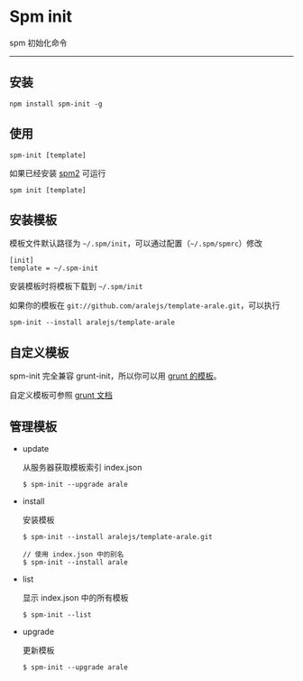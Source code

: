 # Spm init

spm 初始化命令

---

## 安装

```
npm install spm-init -g
```

## 使用

```
spm-init [template]
```

如果已经安装 [spm2](https://github.com/spmjs/spm2) 可运行

```
spm init [template]
```

## 安装模板

模板文件默认路径为 `~/.spm/init`，可以通过配置（`~/.spm/spmrc`）修改

```
[init]
template = ~/.spm-init
```

安装模板时将模板下载到 `~/.spm/init`

如果你的模板在 `git://github.com/aralejs/template-arale.git`，可以执行

```
spm-init --install aralejs/template-arale
```


## 自定义模板

spm-init 完全兼容 grunt-init，所以你可以用 [grunt 的模板](http://gruntjs.com/project-scaffolding#installing-templates)。

自定义模板可参照 [grunt 文档](http://gruntjs.com/project-scaffolding#custom-templates)

## 管理模板

- update

  从服务器获取模板索引 index.json

  ```
  $ spm-init --upgrade arale
  ```
  
- install

  安装模板
  
  ```
  $ spm-init --install aralejs/template-arale.git

  // 使用 index.json 中的别名
  $ spm-init --install arale
  ```
  
- list

  显示 index.json 中的所有模板
  
  ```
  $ spm-init --list
  ```

- upgrade

  更新模板
  
  ```
  $ spm-init --upgrade arale
  ```